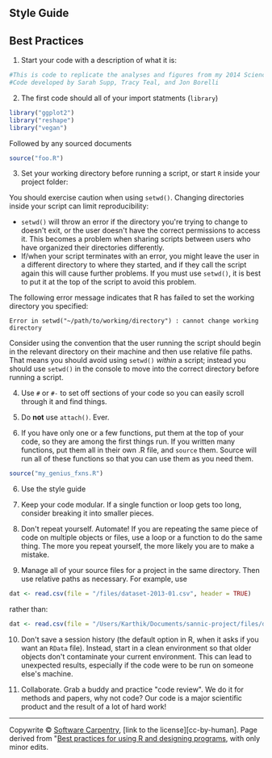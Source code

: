 <!-- 
.. title: Best practices for using R
-->

## Style Guide


## Best Practices

1. Start your code with a description of what it is:

```r
#This is code to replicate the analyses and figures from my 2014 Science paper.
#Code developed by Sarah Supp, Tracy Teal, and Jon Borelli
```

2. The first code should all of your import statments (`library`)

```r
library("ggplot2")
library("reshape")
library("vegan")
```

Followed by any sourced documents
```r
source("foo.R")
```

3. Set your working directory before running a script, or start `R` inside your project folder:

You should exercise caution when using `setwd()`.
Changing directories inside your script can limit reproducibility:

* `setwd()` will throw an error if the directory you're trying to change to doesn't exit, or the user doesn't have the correct permissions to access it. This becomes a problem when sharing scripts between users who have organized their directories differently.
* If/when your script terminates with an error, you might leave the user in a different directory to where they started, and if they call the script again this will cause further problems. If you must use `setwd()`, it is best to put it at the top of the script to avoid this problem.

The following error message indicates that R has failed to set the working directory you specified:

```
Error in setwd("~/path/to/working/directory") : cannot change working directory
```


Consider using the convention that the user running the script should begin in the relevant directory on their machine and then use relative file paths.
That means you should avoid using `setwd()` *within* a script; instead you should use `setwd()` in the console to move into the correct directory before running a script.

4. Use `#` or `#-` to set off sections of your code so you can easily scroll through it and find things.

4. Do **not** use `attach()`. Ever.

5. If you have only one or a few functions, put them at the top of your code, so they are among the first things run. If you written many functions, put them all in their own .R file, and `source` them. Source will run all of these functions so that you can use them as you need them.

```r
source("my_genius_fxns.R")
```

6. Use the style guide

7. Keep your code modular. If a single function or loop gets too long, consider breaking it into smaller pieces.

8. Don't repeat yourself. Automate! If you are repeating the same piece of code on multiple objects or files, use a loop or a function to do the same thing. The more you repeat yourself, the more likely you are to make a mistake.

9. Manage all of your source files for a project in the same directory. Then use relative paths as necessary. For example, use

```r
dat <- read.csv(file = "/files/dataset-2013-01.csv", header = TRUE)
```

rather than:

```r
dat <- read.csv(file = "/Users/Karthik/Documents/sannic-project/files/dataset-2013-01.csv", header = TRUE)
```

10. Don't save a session history (the default option in R, when it asks if you want an `RData` file). Instead, start in a clean environment so that older objects don't contaminate your current environment. This can lead to unexpected results, especially if the code were to be run on someone else's machine.

12. Collaborate. Grab a buddy and practice "code review". We do it for methods and papers, why not code? Our code is a major scientific product and the result of a lot of hard work!


* * *

Copywrite  © [Software Carpentry](http://software-carpentry.org/), [link to the license][cc-by-human]. Page derived from "[Best practices for using R and designing programs](https://raw.githubusercontent.com/swcarpentry/r-novice-inflammation/gh-pages/06-best-practices-R.Rmd"), with only minor edits.
